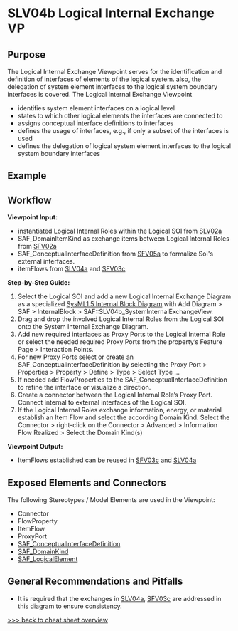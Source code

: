 # SLV04b Logical Internal Exchange VP

## Purpose
The Logical Internal Exchange Viewpoint serves for the identification and definition of interfaces of elements of the logical system. also, the delegation of system element interfaces to the logical system boundary interfaces is covered. The Logical Internal Exchange Viewpoint
* identifies system element interfaces on a logical level
* states to which other logical elements the interfaces are connected to
* assigns conceptual interface definitions to interfaces
* defines the usage of interfaces, e.g., if only a subset of the interfaces is used
* defines the delegation of logical system element interfaces to the logical system boundary interfaces

## Example

## Workflow
**Viewpoint Input:**
* instantiated Logical Internal Roles within the Logical SOI from [SLV02a](Logical-Structure-Definition-Viewpoint.md)
* SAF_DomainItemKind as exchange items between Logical Internal Roles from [SFV02a](System-Domain-Item-Kind-Viewpoint.md)
* SAF_ConceptualInterfaceDefinition from [SFV05a](System-Interface-Definition-Viewpoint.md) to formalize SoI's external interfaces.
* itemFlows from [SLV04a](Logical-Internal-Interaction-Viewpoint.md) and [SFV03c](System-Functional-Refinement-Viewpoint.md)

**Step-by-Step Guide:**
1.	Select the Logical SOI and add a new Logical Internal Exchange Diagram as a specialized [SysML1.5 Internal Block Diagram](https://sparxsystems.com/enterprise_architect_user_guide/16.1/modeling_languages/internal_block_diagram.html) with Add Diagram > SAF > InternalBlock > SAF::SLV04b_SystemInternalExchangeView.
2.	Drag and drop the involved Logical Internal Roles from the Logical SOI onto the System Internal Exchange Diagram.
3.	Add new required interfaces as Proxy Ports to the Logical Internal Role or select the needed required Proxy Ports from the property’s Feature Page > Interaction Points.
4.	For new Proxy Ports select or create an SAF_ConceptualInterfaceDefinition by selecting the Proxy Port > Properties > Property > Define > Type > Select Type ...
5.	If needed add FlowProperties to the SAF_ConceptualInterfaceDefinition to refine the interface or visualize a direction.
6.	Create a connector between the Logical Internal Role’s Proxy Port. Connect internal to external interfaces of the Logical SOI.
7.	If the Logical Internal Roles exchange information, energy, or material establish an Item Flow and select the according Domain Kind. Select the Connector > right-click on the Connector > Advanced > Information Flow Realized > Select the Domain Kind(s)

**Viewpoint Output:**
* ItemFlows established can be reused in [SFV03c](System-Functional-Refinement-Viewpoint.md) and [SLV04a](System-Internal-Interaction-Viewpoint.md)

## Exposed Elements and Connectors
The following Stereotypes / Model Elements are used in the Viewpoint:
* Connector
* FlowProperty
* ItemFlow
* ProxyPort
* [SAF_ConceptualInterfaceDefinition](https://github.com/GfSE/SAF-Specification/blob/TdSE2023/stereotypes.md#SAF_ConceptualInterfaceDefinition)
* [SAF_DomainKind](https://github.com/GfSE/SAF-Specification/blob/TdSE2023/stereotypes.md#SAF_DomainKind)
* [SAF_LogicalElement](https://github.com/GfSE/SAF-Specification/blob/TdSE2023/stereotypes.md#SAF_LogicalElement)

## General Recommendations and Pitfalls
* It is required that the exchanges in [SLV04a](Logical-Internal-Interaction-Viewpoint.md), [SFV03c](System-Functional-Refinement-Viewpoint.md) are addressed in this diagram to ensure consistency.

[>>> back to cheat sheet overview](../CheatSheet.md)
